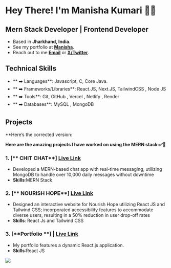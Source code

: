 # Hey There! I'm Manisha Kumari 👋🏼

## Mern Stack Developer | Frontend Developer  

- Based in **Jharkhand, India**.
- See my portfolio at [**Manisha**](https://manisha-2024.netlify.app/).
- Reach out to me [**Email**](mailto:manisha30606@gmail.com) or [**X/Twitter**](https://x.com/manishakum29477).

## Technical Skills

- ** ➡️ Languages**: Javascript, C, Core Java.
- ** ➡️ Frameworks/Libraries**: React.JS, Next.JS, TailwindCSS , Node JS 
- ** ➡️ Tools**: Git, GitHub , Vercel , Netlify , Render
- ** ➡️ Databases**: MySQL , MongoDB


## Projects 

**Here’s the corrected version:

**Here are the amazing projects I have worked on using the MERN stack:✅🌟**

### 1. [** CHIT CHAT**] [**Live Link**](https://chit-chat-92s0.onrender.com/)

- Developed a MERN-based chat app with real-time messaging, utilizing MongoDB to handle over 10,000 daily messages without downtime
- **Skills**:MERN Stack 

### 2. [** NOURISH HOPE**] [**Live Link**](https://654c737e5df64f3aeee9ff7a--dynamic-macaron-d9e9a3.netlify.app/)

- Designed an interactive website for Nourish Hope utilizing React JS and Tailwind CSS; incorporated accessibility features to accommodate diverse users, resulting 
  in a 50% reduction in user drop-off rates
- **Skills**: React Js and Tailwind CSS

### 3. [**Portfolio **] | [**Live Link**](https://manisha-2024.netlify.app/)

- My portfolio features a dynamic React.js application.
- **Skills**:React JS



![](https://komarev.com/ghpvc/?username=um500&color=blue&style=for-the-badge&label=Profile+Views)
